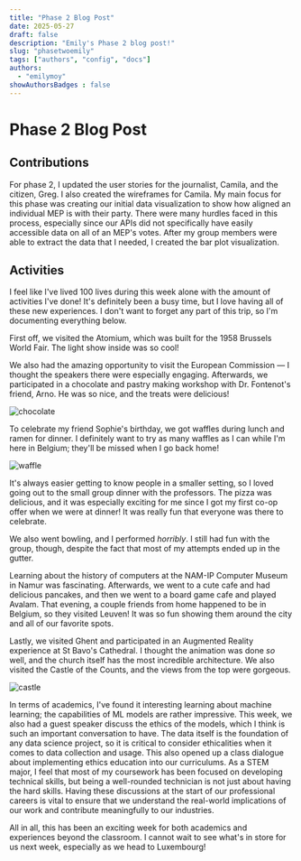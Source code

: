 ```yaml
---
title: "Phase 2 Blog Post"
date: 2025-05-27
draft: false
description: "Emily's Phase 2 blog post!"
slug: "phasetwoemily"  
tags: ["authors", "config", "docs"]
authors:
  - "emilymoy"
showAuthorsBadges : false
---
```


# Phase 2 Blog Post
## Contributions

For phase 2, I updated the user stories for the journalist, Camila, and the citizen, Greg. I also created the wireframes for Camila. My main focus for this phase was creating our initial data visualization to show how aligned an individual MEP is with their party. There were many hurdles faced in this process, especially since our APIs did not specifically have easily accessible data on all of an MEP's votes. After my group members were able to extract the data that I needed, I created the bar plot visualization. 

## Activities

I feel like I've lived 100 lives during this week alone with the amount of activities I've done! It's definitely been a busy time, but I love having all of these new experiences. I don't want to forget any part of this trip, so I'm documenting everything below.

First off, we visited the Atomium, which was built for the 1958 Brussels World Fair. The light show inside was so cool!

We also had the amazing opportunity to visit the European Commission — I thought the speakers there were especially engaging. Afterwards, we participated in a chocolate and pastry making workshop with Dr. Fontenot's friend, Arno. He was so nice, and the treats were delicious!

![chocolate](emilyphase2_chocolate.jpeg)

To celebrate my friend Sophie's birthday, we got waffles during lunch and ramen for dinner. I definitely want to try as many waffles as I can while I'm here in Belgium; they'll be missed when I go back home!

![waffle](emilyphase2_waffle.jpeg)

It's always easier getting to know people in a smaller setting, so I loved going out to the small group dinner with the professors. The pizza was delicious, and it was especially exciting for me since I got my first co-op offer when we were at dinner! It was really fun that everyone was there to celebrate.

We also went bowling, and I performed *horribly*. I still had fun with the group, though, despite the fact that most of my attempts ended up in the gutter.

Learning about the history of computers at the NAM-IP Computer Museum in Namur was fascinating. Afterwards, we went to a cute cafe and had delicious pancakes, and then we went to a board game cafe and played Avalam. That evening, a couple friends from home happened to be in Belgium, so they visited Leuven! It was so fun showing them around the city and all of our favorite spots.

Lastly, we visited Ghent and participated in an Augmented Reality experience at St Bavo's Cathedral. I thought the animation was done *so* well, and the church itself has the most incredible architecture. We also visited the Castle of the Counts, and the views from the top were gorgeous.

![castle](emilyphase2)

In terms of academics, I've found it interesting learning about machine learning; the capabilities of ML models are rather impressive. This week, we also had a guest speaker discuss the ethics of the models, which I think is such an important conversation to have. The data itself is the foundation of any data science project, so it is critical to consider ethicalities when it comes to data collection and usage. This also opened up a class dialogue about implementing ethics education into our curriculums. As a STEM major, I feel that most of my coursework has been focused on developing technical skills, but being a well-rounded technician is not just about having the hard skills. Having these discussions at the start of our professional careers is vital to ensure that we understand the real-world implications of our work and contribute meaningfully to our industries. 

All in all, this has been an exciting week for both academics and experiences beyond the classroom. I cannot wait to see what's in store for us next week, especially as we head to Luxembourg!
